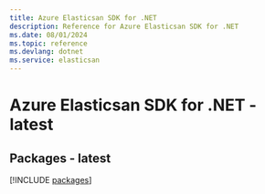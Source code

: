 ```yaml
---
title: Azure Elasticsan SDK for .NET
description: Reference for Azure Elasticsan SDK for .NET
ms.date: 08/01/2024
ms.topic: reference
ms.devlang: dotnet
ms.service: elasticsan
---
```

# Azure Elasticsan SDK for .NET - latest
## Packages - latest
[!INCLUDE [packages](elasticsan-index.md)]